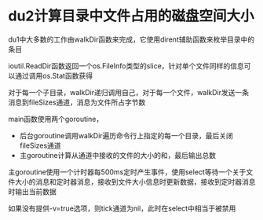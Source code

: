 # du2计算目录中文件占用的磁盘空间大小

du1中大多数的工作由walkDir函数来完成，它使用dirent辅助函数来枚举目录中的条目

ioutil.ReadDir函数返回一个os.FileInfo类型的slice，针对单个文件同样的信息可以通过调用os.Stat函数获得

对于每一个子目录，walkDir递归调用自己，对于每一个文件，walkDir发送一条消息到fileSizes通道，消息为文件所占字节数

main函数使用两个goroutine，
- 后台goroutine调用walkDir遍历命令行上指定的每一个目录，最后关闭fileSizes通道
- 主goroutine计算从通道中接收的文件的大小的和，最后输出总数

主goroutine使用一个计时器每500ms定时产生事件，使用select等待一个关于文件大小的消息和定时器消息，接收到文件大小信息时更新数据，接收到定时器消息时输出当前数据

如果没有提供-v=true选项，则tick通道为nil，此时在select中相当于被禁用
